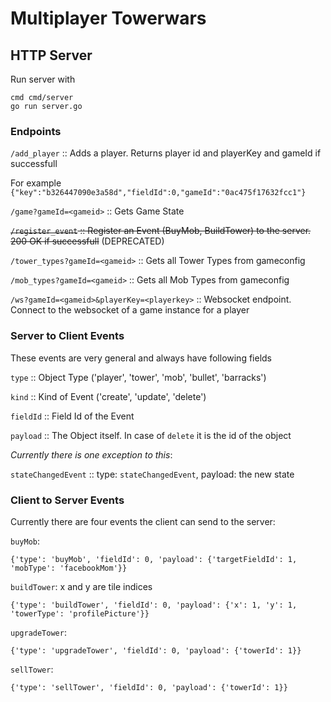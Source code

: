 # Multiplayer Towerwars


## HTTP Server
Run server with

``` 
cmd cmd/server
go run server.go
``` 

### Endpoints

`/add_player` :: Adds a player. Returns player id and playerKey and gameId if successfull

For example `{"key":"b326447090e3a58d","fieldId":0,"gameId":"0ac475f17632fcc1"}` 

`/game?gameId=<gameid>` :: Gets Game State

~~`/register_event` :: Register an Event (BuyMob, BuildTower) to the server. 200 OK if successfull~~ (DEPRECATED)

`/tower_types?gameId=<gameid>` :: Gets all Tower Types from gameconfig

`/mob_types?gameId=<gameid>` :: Gets all Mob Types from gameconfig

`/ws?gameId=<gameid>&playerKey=<playerkey>` :: Websocket endpoint. Connect to the websocket of a game instance for a player


### Server to Client Events

These events are very general and always have following fields

`type` :: Object Type ('player', 'tower', 'mob', 'bullet', 'barracks')

`kind` :: Kind of Event ('create', 'update', 'delete')

`fieldId` :: Field Id of the Event

`payload` :: The Object itself. In case of `delete` it is the id of the object


*Currently there is one exception to this*:

`stateChangedEvent` :: type: `stateChangedEvent`, payload: the new state 


### Client to Server Events

Currently there are four events the client can send to the server:

`buyMob`:

`{'type': 'buyMob', 'fieldId': 0, 'payload': {'targetFieldId': 1, 'mobType': 'facebookMom'}}`

`buildTower`: x and y are tile indices

`{'type': 'buildTower', 'fieldId': 0, 'payload': {'x': 1, 'y': 1, 'towerType': 'profilePicture'}}`

`upgradeTower`:

`{'type': 'upgradeTower', 'fieldId': 0, 'payload': {'towerId': 1}}`

 `sellTower`:

`{'type': 'sellTower', 'fieldId': 0, 'payload': {'towerId': 1}}`